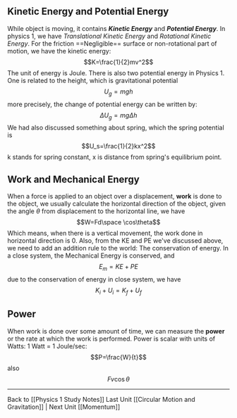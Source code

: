 Kinetic Energy and Potential Energy
---
While object is moving, it contains ***Kinetic Energy*** and ***Potential Energy***. In physics 1, we have *Translational Kinetic Energy* and *Rotational Kinetic Energy*. For the friction ==Negligible== surface or non-rotational part of motion, we have the kinetic energy:$$K=\frac{1}{2}mv^2$$The unit of energy is Joule.
There is also two potential energy in Physics 1. One is related to the height, which is gravitational potential$$U_g=mgh$$more precisely, the change of potential energy can be written by:$$\Delta U_g=mg\Delta h$$
We had also discussed something about spring, which the spring potential is $$U_s=\frac{1}{2}kx^2$$k stands for spring constant, x is distance from spring's equilibrium point.

Work and Mechanical Energy
---
When a force is applied to an object over a displacement, **work** is  done to the object, we usually calculate the horizontal direction of the object, given the angle $\theta$ from displacement to the horizontal line, we have $$W=Fd\space \cos\theta$$ Which means, when there is a vertical movement, the work done in horizontal direction is 0.
Also, from the KE and PE we've discussed above, we need to add an addition rule to the world: The conservation of energy. In a close system, the Mechanical Energy is conserved, and $$E_{m}=KE+PE$$due to the conservation of energy in close system, we have$$K_i+U_i=K_f+U_f$$

Power
---
When work is done over some amount of time, we can measure the **power** or the rate at which the work is performed. Power is scalar with units of Watts: 1 Watt = 1 Joule/sec: $$P=\frac{W}{t}$$also $$Fv\cos\theta$$



---
Back to [[Physics 1 Study Notes]]
Last Unit [[Circular Motion and Gravitation]] | Next Unit [[Momentum]]